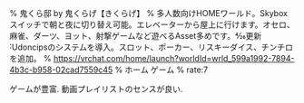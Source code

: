 % 鬼くら邸 by 鬼くらげ【きくらげ】
% 多人数向けHOMEワールド。Skyboxスイッチで朝と夜に切り替え可能。エレベーターから屋上に行けます。オセロ、麻雀、ダーツ、ヨット、射撃ゲームなど遊べるAsset多めです。4⁄26更新˸Udoncipsのシステムを導入。スロット、ポーカー、リスキーダイス、チンチロを追加。
% https://vrchat.com/home/launch?worldId=wrld_599a1992-7894-4b3c-b958-02cad7559c45
% ホーム ゲーム
% rate:7

ゲームが豊富.
動画プレイリストのセンスが良い.
